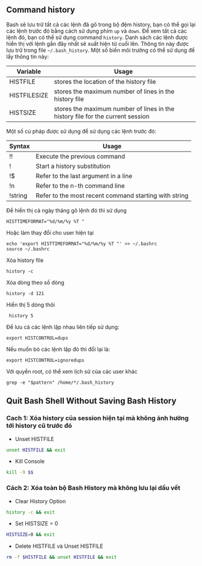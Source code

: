 ## Command history

Bash sẽ lưu trữ tất cả các lệnh đã gõ trong bộ đệm history, bạn có thể gọi lại các lệnh trước đó bằng cách sử dụng phím `up` và `down`. Để xem tất cả các lệnh đó, bạn có thể sử dụng command `history`. Danh sách các lệnh được hiển thị với lệnh gần đây nhất sẽ xuất hiện từ cuối lên. Thông tin này được lưu trữ trong file `~/.bash_history`. Một số biến môi trường có thể sử dụng để lấy thông tin này:

|Variable	|Usage|
|---|--|
|HISTFILE	|stores the location of the history file|
|HISTFILESIZE	|stores the maximum number of lines in the history file|
|HISTSIZE	|stores the maximum number of lines in the history file for the current session|

Một số cú pháp được sử dụng để sử dụng các lệnh trước đó:

|Syntax	|Usage|
|--|--|
|!!	|Execute the previous command|
|!	|Start a history substitution|
|!$	|Refer to the last argument in a line|
|!n	|Refer to the n-th command line|
|!string	|Refer to the most recent command starting with string|

Để hiển thị cả ngày tháng gõ lệnh đó thì sử dụng

	HISTTIMEFORMAT="%d/%m/%y %T "

Hoặc làm thay đổi cho user hiện tại

	echo 'export HISTTIMEFORMAT="%d/%m/%y %T "' >> ~/.bashrc
	source ~/.bashrc

Xóa history file 

	history -c

Xóa dòng theo số dòng

	history -d 121

Hiển thị 5 dòng thôi

	 history 5

Để lưu cả các lệnh lặp nhau liên tiếp sử dụng:

	export HISTCONTROL=dups

Nếu muốn bỏ các lệnh lặp đó thì đổi lại là:

	export HISTCONTROL=ignoredups

Với quyền root, có thể xem lịch sử của các user khác

	grep -e "$pattern" /home/*/.bash_history


## Quit Bash Shell Without Saving Bash History

### Cach 1: Xóa history của session hiện tại mà không ảnh hưởng tới history cũ trước đó

* Unset HISTFILE

```sh
unset HISTFILE && exit
```

* Kill Console

```sh
kill -9 $$
```

### Cách 2: Xóa toàn bộ Bash History mà không lưu lại dấu vết

* Clear History Option

```sh 
history -c && exit
```

* Set HISTSIZE = 0 

```sh
HISTSIZE=0 && exit 
```

* Delete HISTFILE và Unset HISTFILE

```sh
rm -f $HISTFILE && unset HISTFILE && exit
```






